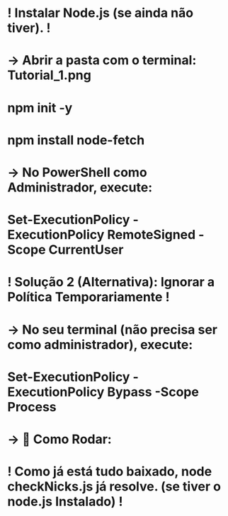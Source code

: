 # ! Instalar Node.js (se ainda não tiver). !

# -> Abrir a pasta com o terminal: Tutorial_1.png

# npm init -y
# npm install node-fetch

# -> No PowerShell como Administrador, execute:

# Set-ExecutionPolicy -ExecutionPolicy RemoteSigned -Scope CurrentUser

# ! Solução 2 (Alternativa): Ignorar a Política Temporariamente !

# -> No seu terminal (não precisa ser como administrador), execute:

# Set-ExecutionPolicy -ExecutionPolicy Bypass -Scope Process

# -> 🔧 Como Rodar:

# ! Como já está tudo baixado, node checkNicks.js já resolve. (se tiver o node.js Instalado) !
